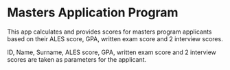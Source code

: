 # Masters Application Program

This app calculates and provides scores for masters program applicants based on their ALES score, GPA, written exam score and 2 interview scores.

ID, Name, Surname, ALES score, GPA, written exam score and 2 interview scores are taken as parameters for the applicant.
